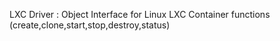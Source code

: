 LXC Driver :  Object Interface for Linux LXC Container functions (create,clone,start,stop,destroy,status)
